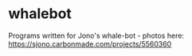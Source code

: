 # whalebot

Programs written for Jono's whale-bot - photos here:
https://sjono.carbonmade.com/projects/5560360
